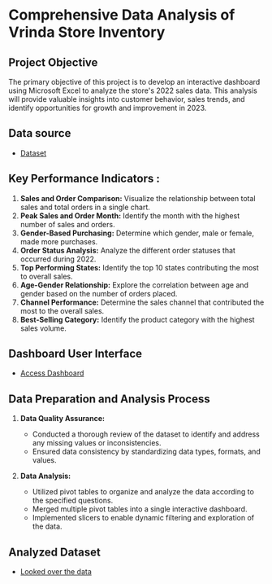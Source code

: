 # Comprehensive Data Analysis of Vrinda Store Inventory


## Project Objective
The primary objective of this project is to develop an interactive dashboard using Microsoft Excel to analyze the store's 2022 sales data. This analysis will provide valuable insights into customer behavior, sales trends, and identify opportunities for growth and improvement in 2023.

## Data source
- <a href="https://github.com/SunnyRao07/Data-Analysis-Dashboard-In-Excel/blob/main/Vrinda%20Store%20Data%20Set.xlsx">Dataset<a/>

## Key Performance Indicators :
1. **Sales and Order Comparison:** Visualize the relationship between total sales and total orders in a single chart.
2. **Peak Sales and Order Month:** Identify the month with the highest number of sales and orders.
3. **Gender-Based Purchasing:** Determine which gender, male or female, made more purchases.
4. **Order Status Analysis:** Analyze the different order statuses that occurred during 2022.
5. **Top Performing States:** Identify the top 10 states contributing the most to overall sales.
6. **Age-Gender Relationship:** Explore the correlation between age and gender based on the number of orders placed.
7. **Channel Performance:** Determine the sales channel that contributed the most to the overall sales.
8. **Best-Selling Category:** Identify the product category with the highest sales volume.

## Dashboard User Interface
- <a href="https://github.com/SunnyRao07/Data-Analysis-Dashboard-In-Excel/blob/main/Screenshot%202024-12-05.png">Access Dashboard<a/>

## Data Preparation and Analysis Process

1. **Data Quality Assurance:**
   * Conducted a thorough review of the dataset to identify and address any missing values or inconsistencies.
   * Ensured data consistency by standardizing data types, formats, and values.

2. **Data Analysis:**
   * Utilized pivot tables to organize and analyze the data according to the specified questions.
   * Merged multiple pivot tables into a single interactive dashboard.
   * Implemented slicers to enable dynamic filtering and exploration of the data.

## Analyzed Dataset
- <a href="https://github.com/SunnyRao07/Data-Analysis-Dashboard-In-Excel/blob/main/Vrinda%20Store%20Analyzed%20Data.xlsx">Looked over the data<a/>





